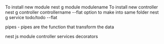 To install new module
nest g module modulename
To install new controller
nest g controller controllername --flat option to make into same folder
nest g service todo/todo --flat

pipes -
pipes are the function that transform the data


nest js
    module
    controller
    services
    decorators